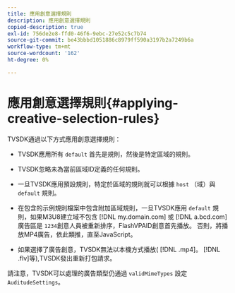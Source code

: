 ```yaml
---
title: 應用創意選擇規則
description: 應用創意選擇規則
copied-description: true
exl-id: 756de2e8-ffd0-46f6-9ebc-27e52c5c7b74
source-git-commit: be43bbbd1051886c8979ff590a3197b2a7249b6a
workflow-type: tm+mt
source-wordcount: '162'
ht-degree: 0%

---
```


# 應用創意選擇規則{#applying-creative-selection-rules}

TVSDK通過以下方式應用創意選擇規則：

* TVSDK應用所有 `default` 首先是規則，然後是特定區域的規則。
* TVSDK忽略未為當前區域ID定義的任何規則。
* 一旦TVSDK應用預設規則，特定於區域的規則就可以根據 `host` （域）與 `default` 規則。

* 在包含的示例規則檔案中包含附加區域規則，一旦TVSDK應用 `default` 規則，如果M3U8建立域不包含 [!DNL my.domain.com] 或 [!DNL a.bcd.com] 廣告區是 `1234`創意人員被重新排序，FlashVPAID創意首先播放。 否則，將播放MP4廣告，依此類推，直至JavaScript。

* 如果選擇了廣告創意，TVSDK無法以本機方式播放( [!DNL .mp4]。 [!DNL .flv]等),TVSDK發出重新打包請求。

請注意，TVSDK可以處理的廣告類型仍通過 `validMimeTypes` 設定 `AuditudeSettings`。

